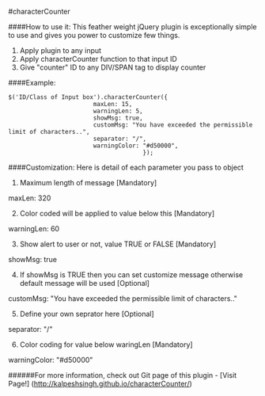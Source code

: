#characterCounter

####How to use it:
This feather weight jQuery plugin is exceptionally simple to use and gives you power to customize few things.

1. Apply plugin to any input
2. Apply characterCounter function to that input ID
3. Give "counter" ID to any DIV/SPAN tag to display counter

####Example:

```
$('ID/Class of Input box').characterCounter({
                        maxLen: 15,
                        warningLen: 5,
                        showMsg: true,
                        customMsg: "You have exceeded the permissible limit of characters..",
                        separator: "/",
                        warningColor: "#d50000",
                                      });
```

####Customization:
Here is detail of each parameter you pass to object

1. Maximum length of message [Mandatory]

maxLen: 320

2. Color coded will be applied to value below this [Mandatory]

warningLen: 60

3. Show alert to user or not, value TRUE or FALSE [Mandatory]

showMsg: true

4. If showMsg is TRUE then you can set customize message otherwise default message will be used [Optional]

customMsg: "You have exceeded the permissible limit of characters.."

5. Define your own seprator here [Optional]

separator: "/"

6. Color coding for value below waringLen [Mandatory]

warningColor: "#d50000"

######For more information, check out Git page of this plugin - [Visit Page!] (http://kalpeshsingh.github.io/characterCounter/)
